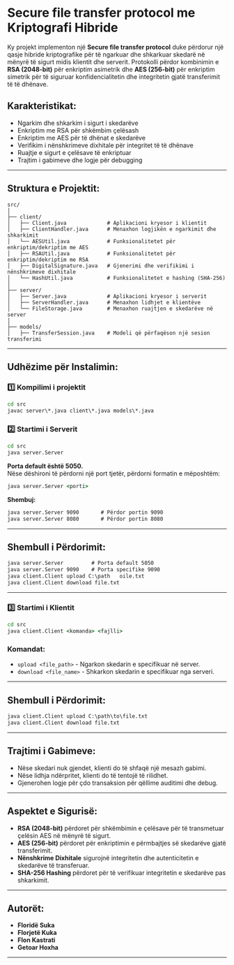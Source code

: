 # Secure file transfer protocol me Kriptografi Hibride

Ky projekt implementon një **Secure file transfer protocol** duke përdorur një qasje hibride kriptografike për të ngarkuar dhe shkarkuar skedarë në mënyrë të sigurt midis klientit dhe serverit. Protokolli përdor kombinimin e **RSA (2048-bit)** për enkriptim asimetrik dhe **AES (256-bit)** për enkriptim simetrik për të siguruar konfidencialitetin dhe integritetin gjatë transferimit të të dhënave.

## Karakteristikat:

* Ngarkim dhe shkarkim i sigurt i skedarëve
* Enkriptim me RSA për shkëmbim çelësash
* Enkriptim me AES për të dhënat e skedarëve
* Verifikim i nënshkrimeve dixhitale për integritet të të dhënave
* Ruajtje e sigurt e çelësave të enkriptuar
* Trajtim i gabimeve dhe logje për debugging

---

## Struktura e Projektit:

```
src/
│
├── client/
│   ├── Client.java             # Aplikacioni kryesor i klientit
│   ├── ClientHandler.java      # Menaxhon logjikën e ngarkimit dhe shkarkimit
│   └── AESUtil.java            # Funksionalitetet për enkriptim/dekriptim me AES
│   ├── RSAUtil.java            # Funksionalitetet për enkriptim/dekriptim me RSA
│   ├── DigitalSignature.java   # Gjenerimi dhe verifikimi i nënshkrimeve dixhitale
│   └── HashUtil.java           # Funksionalitetet e hashing (SHA-256)
│
├── server/
│   ├── Server.java             # Aplikacioni kryesor i serverit
│   ├── ServerHandler.java      # Menaxhon lidhjet e klientëve
│   └── FileStorage.java        # Menaxhon ruajtjen e skedarëve në server
│
├── models/
│   ├── TransferSession.java    # Modeli që përfaqëson një sesion transferimi

```

---

## Udhëzime për Instalimin:

### 1️⃣ **Kompilimi i projektit**

```cmd
cd src
javac server\*.java client\*.java models\*.java
```

### 2️⃣ **Startimi i Serverit**

```cmd
cd src
java server.Server
```
**Porta default është 5050.**  
Nëse dëshironi të përdorni një port tjetër, përdorni formatin e mëposhtëm:  

```cmd
java server.Server <porti>
```

**Shembuj:**  
```cmd
java server.Server 9090       # Përdor portin 9090
java server.Server 8080       # Përdor portin 8080
```

---

## Shembull i Përdorimit:

```cmd
java server.Server         # Porta default 5050
java server.Server 9090    # Porta specifike 9090
java client.Client upload C:\path	oile.txt
java client.Client download file.txt
```

---
### 3️⃣ **Startimi i Klientit**

```cmd
cd src
java client.Client <komanda> <fajlli>
```

### Komandat:

* `upload <file_path>`    - Ngarkon skedarin e specifikuar në server.
* `download <file_name>`  - Shkarkon skedarin e specifikuar nga serveri.

---

## Shembull i Përdorimit:

```cmd
java client.Client upload C:\path\to\file.txt
java client.Client download file.txt
```

---

## Trajtimi i Gabimeve:

* Nëse skedari nuk gjendet, klienti do të shfaqë një mesazh gabimi.
* Nëse lidhja ndërpritet, klienti do të tentojë të rilidhet.
* Gjenerohen logje për çdo transaksion për qëllime auditimi dhe debug.

---

## Aspektet e Sigurisë:

* **RSA (2048-bit)** përdoret për shkëmbimin e çelësave për të transmetuar çelësin AES në mënyrë të sigurt.
* **AES (256-bit)** përdoret për enkriptimin e përmbajtjes së skedarëve gjatë transferimit.
* **Nënshkrime Dixhitale** sigurojnë integritetin dhe autenticitetin e skedarëve të transferuar.
* **SHA-256 Hashing** përdoret për të verifikuar integritetin e skedarëve pas shkarkimit.

---


## Autorët:

* **Floridë Suka** 
* **Florjetë Kuka** 
* **Flon Kastrati** 
* **Getoar Hoxha** 

---
